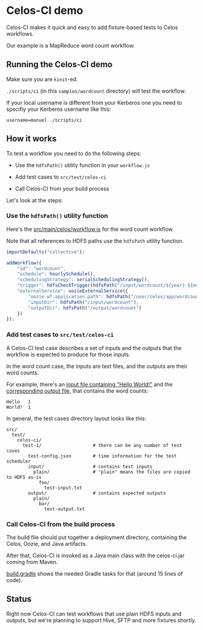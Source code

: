 # Celos-CI demo

Celos-CI makes it quick and easy to add fixture-based tests to Celos workflows.

Our example is a MapReduce word count workflow.

## Running the Celos-CI demo

Make sure you are `kinit`-ed.

`./scripts/ci` (in this `samples/wordcount` directory) will test the workflow.

If your local username is different from your Kerberos one you need to specifiy your Kerberos username like this:

`username=manuel ./scripts/ci`

## How it works

To test a workflow you need to do the following steps:

* Use the `hdfsPath()` utility function in your `workflow.js`

* Add test cases to `src/test/celos-ci`

* Call Celos-CI from your build process

Let's look at the steps:

### Use the `hdfsPath()` utility function

Here's the [src/main/celos/workflow.js](src/main/celos/workflow.js) for the word count workflow.

Note that all references to HDFS paths use the `hdfsPath` utility function.

````javascript
importDefaults("collective");

addWorkflow({
    "id": "wordcount",
    "schedule": hourlySchedule(),
    "schedulingStrategy": serialSchedulingStrategy(),
    "trigger": hdfsCheckTrigger(hdfsPath("/input/wordcount/${year}-${month}-${day}T${hour}00.txt")),
    "externalService": oozieExternalService({
        "oozie.wf.application.path": hdfsPath("/user/celos/app/wordcount/workflow.xml"),
        "inputDir": hdfsPath("/input/wordcount"),
        "outputDir": hdfsPath("/output/wordcount")
    })
});
````

### Add test cases to `src/test/celos-ci`

A Celos-CI test case describes a set of inputs and the outputs that the workflow is expected to produce for those inputs.

In the word count case, the inputs are text files, and the outputs are their word counts.

For example, there's an [input file containing "Hello World!"](src/test/celos-ci/test-1/input/plain/input/wordcount/2013-12-20T1700.txt) and the [corresponding output file](src/test/celos-ci/test-1/output/plain/output/wordcount/2013-12-20T1700/part-00000), that contains the word counts:

````
Hello	1
World!	1
````

In general, the test cases directory layout looks like this:

````
src/
  test/
    celos-ci/
      test-1/                   # there can be any number of test cases
        test-config.json        # time information for the test scheduler
        input/                  # contains test inputs
          plain/                # "plain" means the files are copied to HDFS as-is
            foo/
              test-input.txt
        output/                 # contains expected outputs
          plain/
            bar/
              test-output.txt
````

### Call Celos-CI from the build process

The build file should put together a deployment directory, containing the Celos, Oozie, and Java artifacts.

After that, Celos-CI is invoked as a Java main class with the celos-ci.jar coming from Maven.

[build.gradle](build.gradle) shows the needed Gradle tasks for that (around 15 lines of code).

## Status

Right now Celos-CI can test workflows that use plain HDFS inputs and outputs, but we're planning to support Hive, SFTP and more fixtures shortly.
